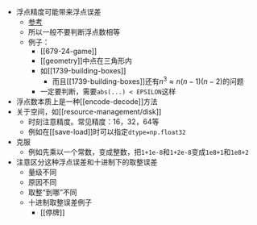 - 浮点精度可能带来浮点误差
  - [参考](https://zhuanlan.zhihu.com/p/357348392)
  - 所以一般不要判断浮点数相等
  - 例子：
    - [[679-24-game]]
    - [[geometry]]中点在三角形内
    - 如[[1739-building-boxes]]
      - 而且[[1739-building-boxes]]还有$n^3 \approx n(n-1)(n-2)$的问题
    - 一定要判断，需要`abs(...) < EPSILON`这样
- 浮点数本质上是一种[[encode-decode]]方法
- 关于空间，如[[resource-management/disk]]
  - 时刻注意精度。常见精度：16，32，64等
  - 例如在[[save-load]]时可以指定`dtype=np.float32`
- 克服
  - 例如先乘以一个常数，变成整数，把`1+1e-8`和`1+2e-8`变成`1e8+1`和`1e8+2`
- 注意区分这种浮点误差和十进制下的取整误差
  - 量级不同
  - 原因不同
  - 取整“到哪”不同
  - 十进制取整误差例子
    - [[停牌]]